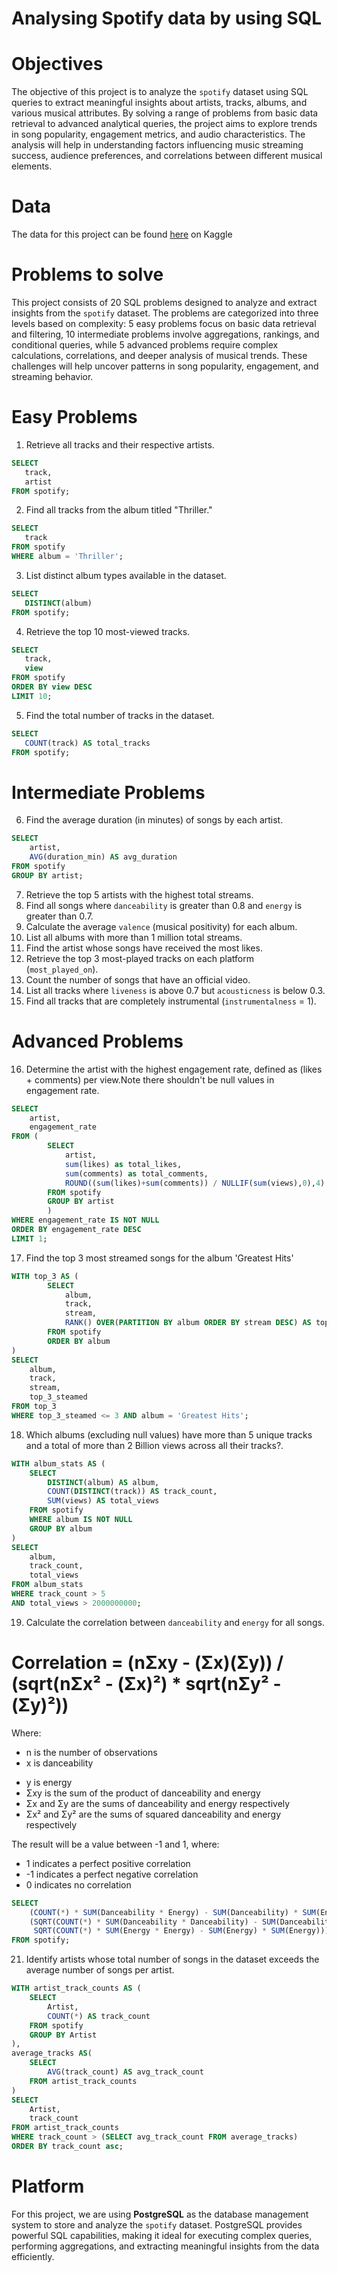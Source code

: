 # Analysing Spotify data by using SQL

# Objectives
The objective of this project is to analyze the `spotify` dataset using SQL queries to extract meaningful insights about artists, tracks, albums, and various musical attributes. By solving a range of problems from basic data retrieval to advanced analytical queries, the project aims to explore trends in song popularity, engagement metrics, and audio characteristics. The analysis will help in understanding factors influencing music streaming success, audience preferences, and correlations between different musical elements.

# Data
The data for this project can be found [here](https://www.kaggle.com/datasets/sanjanchaudhari/spotify-dataset) on Kaggle

# Problems to solve
This project consists of 20 SQL problems designed to analyze and extract insights from the `spotify` dataset. The problems are categorized into three levels based on complexity: 5 easy problems focus on basic data retrieval and filtering, 10 intermediate problems involve aggregations, rankings, and conditional queries, while 5 advanced problems require complex calculations, correlations, and deeper analysis of musical trends. These challenges will help uncover patterns in song popularity, engagement, and streaming behavior.

# Easy Problems
1. Retrieve all tracks and their respective artists.
   
```sql
SELECT
   track,
   artist
FROM spotify;
```


2. Find all tracks from the album titled "Thriller."

```sql
SELECT
   track
FROM spotify
WHERE album = 'Thriller';
```
 
3. List distinct album types available in the dataset.

```sql
SELECT 
   DISTINCT(album)
FROM spotify;
```   
4. Retrieve the top 10 most-viewed tracks.

```sql
SELECT
   track,
   view
FROM spotify
ORDER BY view DESC
LIMIT 10;
```
5. Find the total number of tracks in the dataset.  

```sql
SELECT
   COUNT(track) AS total_tracks
FROM spotify;
```

# Intermediate Problems
6. Find the average duration (in minutes) of songs by each artist.

```sql
SELECT
	artist,
	AVG(duration_min) AS avg_duration
FROM spotify
GROUP BY artist;
```

7. Retrieve the top 5 artists with the highest total streams.  
9. Find all songs where `danceability` is greater than 0.8 and `energy` is greater than 0.7.  
10. Calculate the average `valence` (musical positivity) for each album.  
11. List all albums with more than 1 million total streams.  
12. Find the artist whose songs have received the most likes.  
13. Retrieve the top 3 most-played tracks on each platform (`most_played_on`).  
14. Count the number of songs that have an official video.  
15. List all tracks where `liveness` is above 0.7 but `acousticness` is below 0.3.  
15. Find all tracks that are completely instrumental (`instrumentalness` = 1).  

# Advanced Problems
16. Determine the artist with the highest engagement rate, defined as (likes + comments) per view.Note there shouldn't be null values in engagement rate.

```sql
SELECT
	artist,
	engagement_rate
FROM (
		SELECT
			artist,
			sum(likes) as total_likes,
			sum(comments) as total_comments,
			ROUND((sum(likes)+sum(comments)) / NULLIF(sum(views),0),4) as engagement_rate
		FROM spotify
		GROUP BY artist
		)
WHERE engagement_rate IS NOT NULL
ORDER BY engagement_rate DESC
LIMIT 1;
```

17. Find the top 3 most streamed songs for the album 'Greatest Hits'

```sql
WITH top_3 AS (
		SELECT
			album,
			track,
			stream,
			RANK() OVER(PARTITION BY album ORDER BY stream DESC) AS top_3_steamed
		FROM spotify
		ORDER BY album
)
SELECT
	album,
	track,
	stream,
	top_3_steamed
FROM top_3
WHERE top_3_steamed <= 3 AND album = 'Greatest Hits';
```


18. Which albums (excluding null values) have more than 5 unique tracks and a total of more than 2 Billion views across all their tracks?.

```sql
WITH album_stats AS (
    SELECT 
        DISTINCT(album) AS album,
        COUNT(DISTINCT(track)) AS track_count,
        SUM(views) AS total_views
    FROM spotify
	WHERE album IS NOT NULL
    GROUP BY album
)
SELECT 
    album,
    track_count,
    total_views
FROM album_stats
WHERE track_count > 5 
AND total_views > 2000000000;
```
     
19. Calculate the correlation between `danceability` and `energy` for all songs.

# Correlation = (nΣxy - (Σx)(Σy)) / (sqrt(nΣx² - (Σx)²) * sqrt(nΣy² - (Σy)²)) #
Where:

- n is the number of observations
- x is danceability
* y is energy
* Σxy is the sum of the product of danceability and energy
* Σx and Σy are the sums of danceability and energy respectively
* Σx² and Σy² are the sums of squared danceability and energy respectively

The result will be a value between -1 and 1, where:

* 1 indicates a perfect positive correlation
* -1 indicates a perfect negative correlation
* 0 indicates no correlation

```sql
SELECT 
    (COUNT(*) * SUM(Danceability * Energy) - SUM(Danceability) * SUM(Energy)) / 
    (SQRT(COUNT(*) * SUM(Danceability * Danceability) - SUM(Danceability) * SUM(Danceability)) * 
     SQRT(COUNT(*) * SUM(Energy * Energy) - SUM(Energy) * SUM(Energy))) AS Correlation
FROM spotify;
```

21. Identify artists whose total number of songs in the dataset exceeds the average number of songs per artist.

```sql
WITH artist_track_counts AS (
    SELECT 
        Artist,
        COUNT(*) AS track_count
    FROM spotify
    GROUP BY Artist
),
average_tracks AS(
    SELECT 
        AVG(track_count) AS avg_track_count
    FROM artist_track_counts
)
SELECT 
    Artist,
    track_count
FROM artist_track_counts
WHERE track_count > (SELECT avg_track_count FROM average_tracks)
ORDER BY track_count asc;
```

# Platform
For this project, we are using **PostgreSQL** as the database management system to store and analyze the `spotify` dataset. PostgreSQL provides powerful SQL capabilities, making it ideal for executing complex queries, performing aggregations, and extracting meaningful insights from the data efficiently.


